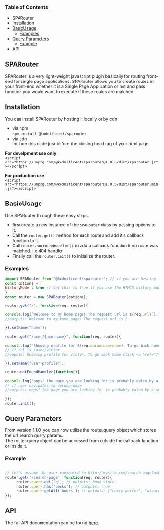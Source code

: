 <!-- Generated by documentation.js. Update this documentation by updating the source code. -->

### Table of Contents

-   [SPARouter][1]
-   [Installation][2]
-   [BasicUsage][3]
    -   [Examples][4]
-   [Query Parameters][5]
    -   [Example][6]
-   [API][7]

## SPARouter

SPARouter is a very light-weight javascript plugin basically for routing front-end for single page applications.
SPARouter allows you to create routes in your front-end whether it is a Single Page Application or not
and pass function you would  want to execute if these routes are matched.

## Installation

You can install SPARouter by hosting it locally or by cdn

-   via npm  
    `npm install @kodnificent/sparouter`
-   via cdn  
    Include this code just before the closing head tag of your html page  

**For develpment use only**  
`<script src="https://unpkg.com/@kodnificent/sparouter@1.0.5/dist/sparouter.js"></script>`  

**For production use**  
`<script src="https://unpkg.com/@kodnificent/sparouter@1.0.5/dist/sparouter.min.js"></script>`

## BasicUsage

Use SPARouter through these easy steps.

-   first create a new instance of the `SPARouter` class by passing options to it.  
-   Call the `router.get()` method for each route and add it's callback function to it.
-   Call `router.notFoundHandler()` to add a callback function it no route was matched. i.e 404 handler
-   Finally call the `router.init()` to initialize the router.

### Examples

```javascript
import SPARouter from "@kodnificent/sparouter"; // if you are hosting locally
const options = {
historyMode : true // set this to true if you use the HTML5 history mode API
}
const router = new SPARouter(options);

router.get("/", function(req, router){

console.log(`Welcome to my home page! The request url is ${req.url}`);
//outputs: Welcome to my home page! The request url is /

}).setName("home");

router.get("/user/{username}", function(req, router){

console.log(`Showing profile for ${req.param.username}. To go back home click <a href="${router.pathFor("home")}">here</a>`);
// if url is /user/victor
//ouputs: Showing profile for victor. To go back home click <a href="/">here</a> 

}).setName("user-profile");

router.notFoundHandler(function(){

console.log("oops! the page you are looking for is probably eaten by a snake");
// if user navigates to /wrong-page
//outputs: oops! the page you are looking for is probably eaten by a snake

});
router.init();
```
## Query Parameters
From version 1.1.0, you can now utilize the router.query object which stores the url search query params.  
The router.query object can be accessed from outside the callback function or inside it.  

### Example
```javascript

// let's assume the user navigated to http://mysite.com/search-page?q=book%20store&books=harry%potter,wizard%20%of%20oz
router.get('/search-page', function(req, router){
     router.query.get('q'); // outputs: book store
     router.query.has('books'); // outputs: true
     router.query.getAll('books'); // outputs: ["harry porter", "wizard of oz"]
});
```

## API

The full API documentation can be found [here][8].

[1]: #sparouter

[2]: #installation

[3]: #basicusage

[4]: #examples

[5]: #QueryParameters

[6]: #example

[7]: #api

[8]: API.md
